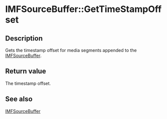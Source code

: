 # IMFSourceBuffer::GetTimeStampOffset

## Description

Gets the timestamp offset for media segments appended to the [IMFSourceBuffer](https://learn.microsoft.com/windows/desktop/api/mfmediaengine/nn-mfmediaengine-imfsourcebuffer).

## Return value

The timestamp offset.

## See also

[IMFSourceBuffer](https://learn.microsoft.com/windows/desktop/api/mfmediaengine/nn-mfmediaengine-imfsourcebuffer)